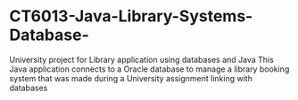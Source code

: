 # CT6013-Java-Library-Systems-Database-
University project for Library application using databases and Java
This Java application connects to a Oracle database to manage a library booking system that was made during a University assignment 
linking with databases
